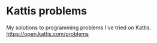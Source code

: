 # Kattis problems
My solutions to programming problems I've tried on Kattis. 
https://open.kattis.com/problems
